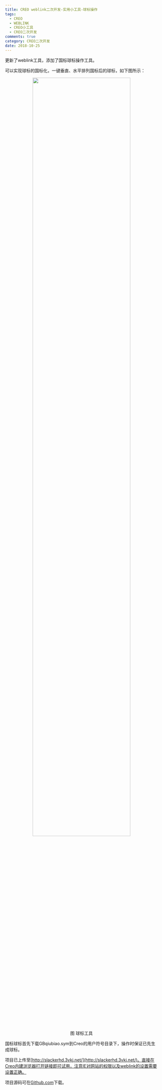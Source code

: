 ```yaml
---
title: CREO weblink二次开发-实用小工具-球标操作
tags:
  - CREO
  - WEBLINK
  - CREO小工具
  - CREO二次开发
comments: true
category: CREO二次开发
date: 2018-10-25
---
```



更新了weblink工具，添加了国标球标操作工具。

可以实现球标的国标化，一键垂直、水平排列国标后的球标，如下图所示：

<div align="center">
    <img src="/img/proe/weblinktool5.png" style="width:80%" align="center"/>
    <p>图 球标工具</p>
</div>

国标球标首先下载GBqiubiao.sym到Creo的用户符号目录下，操作时保证已先生成球标。

项目已上传至[http://slackerhd.3vkj.net/](http://slackerhd.3vkj.net/)。直接在Creo内建浏览器打开链接即可试用，注意IE对网站的权限以及weblink的设置需要设置正确。

项目源码可在<a href="https://github.com/slacker-HD/creo_weblink" target="_blank">Github.com</a>下载。